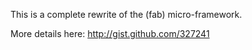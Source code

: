 This is a complete rewrite of the (fab) micro-framework.

More details here: http://gist.github.com/327241